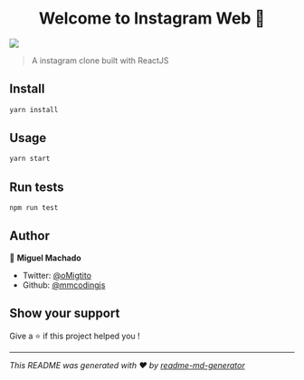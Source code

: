 <h1 align="center">Welcome to Instagram Web 👋</h1>
<p>
  <img src="https://img.shields.io/badge/version-0.1.0-blue.svg?cacheSeconds=2592000" />
</p>

> A instagram clone built with ReactJS

## Install

```sh
yarn install
```

## Usage

```sh
yarn start
```

## Run tests

```sh
npm run test
```

## Author

👤 **Miguel Machado**

* Twitter: [@oMigtito](https://twitter.com/oMigtito)
* Github: [@mmcodingjs](https://github.com/mmcodingjs)

## Show your support

Give a ⭐️ if this project helped you !

***
_This README was generated with ❤️ by [readme-md-generator](https://github.com/kefranabg/readme-md-generator)_